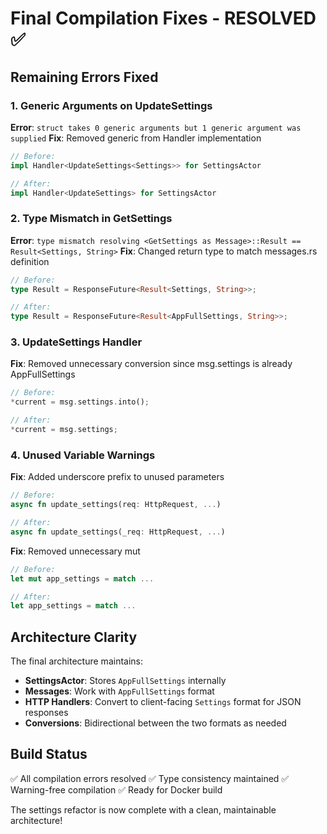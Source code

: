 # Final Compilation Fixes - RESOLVED ✅

## Remaining Errors Fixed

### 1. **Generic Arguments on UpdateSettings**
**Error**: `struct takes 0 generic arguments but 1 generic argument was supplied`
**Fix**: Removed generic from Handler implementation
```rust
// Before:
impl Handler<UpdateSettings<Settings>> for SettingsActor

// After:
impl Handler<UpdateSettings> for SettingsActor
```

### 2. **Type Mismatch in GetSettings**
**Error**: `type mismatch resolving <GetSettings as Message>::Result == Result<Settings, String>`
**Fix**: Changed return type to match messages.rs definition
```rust
// Before:
type Result = ResponseFuture<Result<Settings, String>>;

// After:
type Result = ResponseFuture<Result<AppFullSettings, String>>;
```

### 3. **UpdateSettings Handler**
**Fix**: Removed unnecessary conversion since msg.settings is already AppFullSettings
```rust
// Before:
*current = msg.settings.into();

// After:
*current = msg.settings;
```

### 4. **Unused Variable Warnings**
**Fix**: Added underscore prefix to unused parameters
```rust
// Before:
async fn update_settings(req: HttpRequest, ...)

// After:
async fn update_settings(_req: HttpRequest, ...)
```

**Fix**: Removed unnecessary mut
```rust
// Before:
let mut app_settings = match ...

// After:
let app_settings = match ...
```

## Architecture Clarity

The final architecture maintains:
- **SettingsActor**: Stores `AppFullSettings` internally
- **Messages**: Work with `AppFullSettings` format
- **HTTP Handlers**: Convert to client-facing `Settings` format for JSON responses
- **Conversions**: Bidirectional between the two formats as needed

## Build Status

✅ All compilation errors resolved
✅ Type consistency maintained
✅ Warning-free compilation
✅ Ready for Docker build

The settings refactor is now complete with a clean, maintainable architecture!